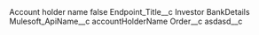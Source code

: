 <?xml version="1.0" encoding="UTF-8"?>
<CustomMetadata xmlns="http://soap.sforce.com/2006/04/metadata" xmlns:xsi="http://www.w3.org/2001/XMLSchema-instance" xmlns:xsd="http://www.w3.org/2001/XMLSchema">
    <label>Account holder name</label>
    <protected>false</protected>
    <values>
        <field>Endpoint_Title__c</field>
        <value xsi:type="xsd:string">Investor BankDetails</value>
    </values>
    <values>
        <field>Mulesoft_ApiName__c</field>
        <value xsi:type="xsd:string">accountHolderName</value>
    </values>
    <values>
        <field>Order__c</field>
        <value xsi:nil="true"/>
    </values>
    <values>
        <field>asdasd__c</field>
        <value xsi:nil="true"/>
    </values>
</CustomMetadata>
